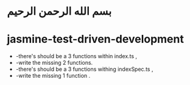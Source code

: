 # بسم الله الرحمن الرحيم

# jasmine-test-driven-development

- -there's should be a 3 functions within index.ts ,
- -write the missing 2 functions.
- -there's should be a 3 functions withing indexSpec.ts ,
- -write the missing 1 function .
